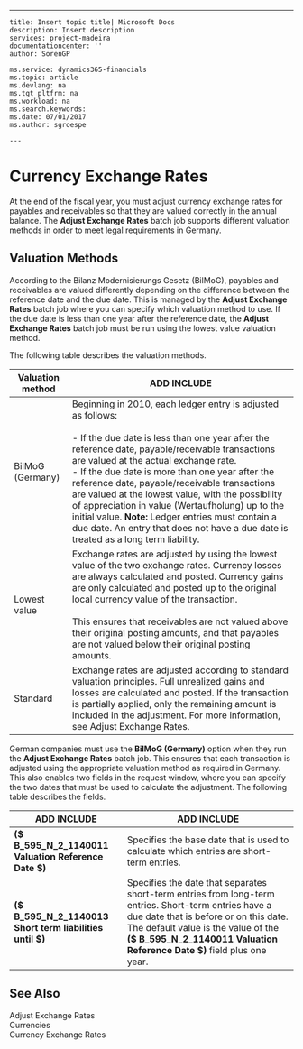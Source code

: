 ---
    title: Insert topic title| Microsoft Docs
    description: Insert description
    services: project-madeira
    documentationcenter: ''
    author: SorenGP

    ms.service: dynamics365-financials
    ms.topic: article
    ms.devlang: na
    ms.tgt_pltfrm: na
    ms.workload: na
    ms.search.keywords:
    ms.date: 07/01/2017
    ms.author: sgroespe

    ---
# Currency Exchange Rates
At the end of the fiscal year, you must adjust currency exchange rates for payables and receivables so that they are valued correctly in the annual balance. The **Adjust Exchange Rates** batch job supports different valuation methods in order to meet legal requirements in Germany.  
  
## Valuation Methods  
 According to the Bilanz Modernisierungs Gesetz \(BilMoG\), payables and receivables are valued differently depending on the difference between the reference date and the due date. This is managed by the **Adjust Exchange Rates** batch job where you can specify which valuation method to use. If the due date is less than one year after the reference date, the **Adjust Exchange Rates** batch job must be run using the lowest value valuation method.  
  
 The following table describes the valuation methods.  
  
|Valuation method|ADD INCLUDE<!--[!INCLUDE[bp_tabledescription](../../ApplicationDesign/includes/bp_tabledescription_md.md)]-->|  
|----------------------|---------------------------------------|  
|BilMoG \(Germany\)|Beginning in 2010, each ledger entry is adjusted as follows:<br /><br /> -   If the due date is less than one year after the reference date, payable\/receivable transactions are valued at the actual exchange rate.<br />-   If the due date is more than one year after the reference date, payable\/receivable transactions are valued at the lowest value, with the possibility of appreciation in value \(Wertaufholung\) up to the initial value. **Note:**  Ledger entries must contain a due date. An entry that does not have a due date is treated as a long term liability.|  
|Lowest value|Exchange rates are adjusted by using the lowest value of the two exchange rates. Currency losses are always calculated and posted. Currency gains are only calculated and posted up to the original local currency value of the transaction.<br /><br /> This ensures that receivables are not valued above their original posting amounts, and that payables are not valued below their original posting amounts.|  
|Standard|Exchange rates are adjusted according to standard valuation principles. Full unrealized gains and losses are calculated and posted. If the transaction is partially applied, only the remaining amount is included in the adjustment. For more information, see Adjust Exchange Rates.|  
  
 German companies must use the **BilMoG \(Germany\)** option when they run the **Adjust Exchange Rates** batch job. This ensures that each transaction is adjusted using the appropriate valuation method as required in Germany. This also enables two fields in the request window, where you can specify the two dates that must be used to calculate the adjustment. The following table describes the fields.  
  
|ADD INCLUDE<!--[!INCLUDE[bp_tablefield](../../ApplicationDesign/includes/bp_tablefield_md.md)]-->|ADD INCLUDE<!--[!INCLUDE[bp_tabledescription](../../ApplicationDesign/includes/bp_tabledescription_md.md)]-->|  
|---------------------------------|---------------------------------------|  
|**\($ B\_595\_N\_2\_1140011 Valuation Reference Date $\)**|Specifies the base date that is used to calculate which entries are short\-term entries.|  
|**\($ B\_595\_N\_2\_1140013 Short term liabilities until $\)**|Specifies the date that separates short\-term entries from long\-term entries. Short\-term entries have a due date that is before or on this date. The default value is the value of the **\($ B\_595\_N\_2\_1140011 Valuation Reference Date $\)** field plus one year.|  
  
## See Also  
 Adjust Exchange Rates   
 Currencies   
 Currency Exchange Rates